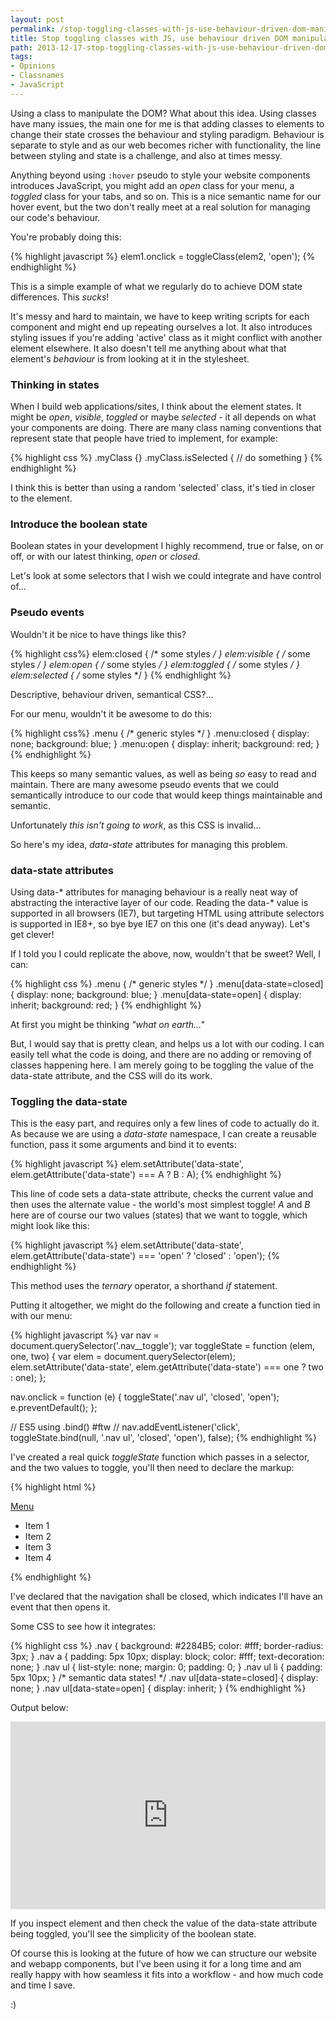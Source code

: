 ```yaml
---
layout: post
permalink: /stop-toggling-classes-with-js-use-behaviour-driven-dom-manipulation-with-data-states/
title: Stop toggling classes with JS, use behaviour driven DOM manipulation with data-states
path: 2013-12-17-stop-toggling-classes-with-js-use-behaviour-driven-dom-manipulation-with-data-states.md
tags:
- Opinions
- Classnames
- JavaScript
---
```


Using a class to manipulate the DOM? What about this idea. Using classes have many issues, the main one for me is that adding classes to elements to change their state crosses the behaviour and styling paradigm. Behaviour is separate to style and as our web becomes richer with functionality, the line between styling and state is a challenge, and also at times messy.

Anything beyond using `:hover` pseudo to style your website components introduces JavaScript, you might add an _open_ class for your menu, a _toggled_ class for your tabs, and so on. This is a nice semantic name for our hover event, but the two don't really meet at a real solution for managing our code's behaviour.

You're probably doing this:

{% highlight javascript %}
elem1.onclick = toggleClass(elem2, 'open');
{% endhighlight %}

This is a simple example of what we regularly do to achieve DOM state differences. This _sucks_!

It's messy and hard to maintain, we have to keep writing scripts for each component and might end up repeating ourselves a lot. It also introduces styling issues if you're adding 'active' class as it might conflict with another element elsewhere. It also doesn't tell me anything about what that element's _behaviour_ is from looking at it in the stylesheet.

### Thinking in states

When I build web applications/sites, I think about the element states. It might be _open_, _visible_, _toggled_ or maybe _selected_ - it all depends on what your components are doing. There are many class naming conventions that represent state that people have tried to implement, for example:

{% highlight css %}
.myClass {}
.myClass.isSelected {
  // do something
}
{% endhighlight %}

I think this is better than using a random 'selected' class, it's tied in closer to the element.

### Introduce the boolean state

Boolean states in your development I highly recommend, true or false, on or off, or with our latest thinking, _open_ or _closed_.

Let's look at some selectors that I wish we could integrate and have control of...

### Pseudo events

Wouldn't it be nice to have things like this?

{% highlight css%}
elem:closed {
  /* some styles */
}
elem:visible {
  /* some styles */
}
elem:open {
  /* some styles */
}
elem:toggled {
  /* some styles */
}
elem:selected {
  /* some styles */
}
{% endhighlight %}

Descriptive, behaviour driven, semantical CSS?...

For our menu, wouldn't it be awesome to do this:

{% highlight css%}
.menu {
  /* generic styles */
}
.menu:closed {
  display: none;
  background: blue;
}
.menu:open {
  display: inherit;
  background: red;
}
{% endhighlight %}

This keeps so many semantic values, as well as being _so_ easy to read and maintain. There are many awesome pseudo events that we could semantically introduce to our code that would keep things maintainable and semantic.

Unfortunately _this isn't going to work_, as this CSS is invalid...

So here's my idea, _data-state_ attributes for managing this problem.

### data-state attributes

Using data-* attributes for managing behaviour is a really neat way of abstracting the interactive layer of our code. Reading the data-* value is supported in all browsers (IE7), but targeting HTML using attribute selectors is supported in IE8+, so bye bye IE7 on this one (it's dead anyway). Let's get clever!

If I told you I could replicate the above, now, wouldn't that be sweet? Well, I can:

{% highlight css %}
.menu {
  /* generic styles */
}
.menu[data-state=closed] {
  display: none;
  background: blue;
}
.menu[data-state=open] {
  display: inherit;
  background: red;
}
{% endhighlight %}

At first you might be thinking _"what on earth..."_

But, I would say that is pretty clean, and helps us a lot with our coding. I can easily tell what the code is doing, and there are no adding or removing of classes happening here. I am merely going to be toggling the value of the data-state attribute, and the CSS will do its work.

### Toggling the data-state

This is the easy part, and requires only a few lines of code to actually do it. As because we are using a _data-state_ namespace, I can create a reusable function, pass it some arguments and bind it to events:

{% highlight javascript %}
elem.setAttribute('data-state', elem.getAttribute('data-state') === A ? B : A);
{% endhighlight %}

This line of code sets a data-state attribute, checks the current value and then uses the alternate value - the world's most simplest toggle! _A_ and _B_ here are of course our two values (states) that we want to toggle, which might look like this:

{% highlight javascript %}
elem.setAttribute('data-state', elem.getAttribute('data-state') === 'open' ? 'closed' : 'open');
{% endhighlight %}

This method uses the _ternary_ operator, a shorthand _if_ statement.

Putting it altogether, we might do the following and create a function tied in with our menu:

{% highlight javascript %}
var nav = document.querySelector('.nav__toggle');
var toggleState = function (elem, one, two) {
  var elem = document.querySelector(elem);
  elem.setAttribute('data-state', elem.getAttribute('data-state') === one ? two : one);
};

nav.onclick = function (e) {
  toggleState('.nav ul', 'closed', 'open');
  e.preventDefault();
};

// ES5 using .bind() #ftw
// nav.addEventListener('click', toggleState.bind(null, '.nav ul', 'closed', 'open'), false);
{% endhighlight %}

I've created a real quick _toggleState_ function which passes in a selector, and the two values to toggle, you'll then need to declare the markup:

{% highlight html %}
<nav class="nav">
    <a href="#" class="nav__toggle">Menu</a>
    <ul data-state="closed">
        <li>Item 1</li>
        <li>Item 2</li>
        <li>Item 3</li>
        <li>Item 4</li>
    </ul>
</nav>
{% endhighlight %}

I've declared that the navigation shall be closed, which indicates I'll have an event that then opens it.

Some CSS to see how it integrates:

{% highlight css %}
.nav {
    background: #2284B5;
    color: #fff;
    border-radius: 3px;
}
.nav a {
    padding: 5px 10px;
    display: block;
    color: #fff;
    text-decoration: none;
}
.nav ul {
    list-style: none;
    margin: 0;
    padding: 0;
}
.nav ul li {
    padding: 5px 10px;
}
/* semantic data states! */
.nav ul[data-state=closed] {
    display: none;
}
.nav ul[data-state=open] {
    display: inherit;
}
{% endhighlight %}

Output below:

<iframe width="100%" height="300" src="http://jsfiddle.net/toddmotto/9v2zx/embedded/result,js,html,css" allowfullscreen="allowfullscreen" frameborder="0"></iframe>

If you inspect element and then check the value of the data-state attribute being toggled, you'll see the simplicity of the boolean state.

Of course this is looking at the future of how we can structure our website and webapp components, but I've been using it for a long time and am really happy with how seamless it fits into a workflow - and how much code and time I save.

:)
